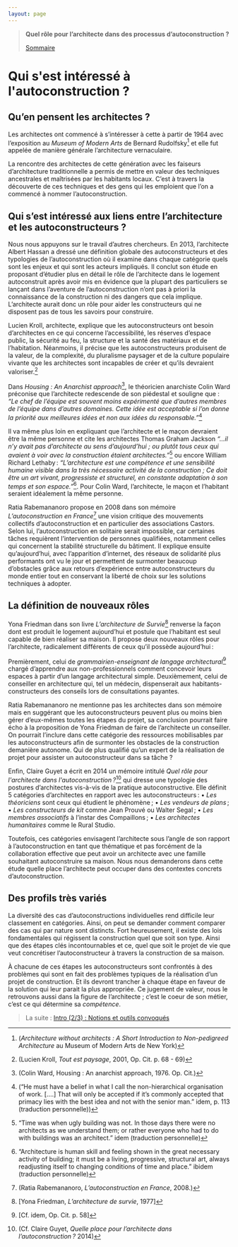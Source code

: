 ```yaml
---
layout: page
---
```

> **Quel rôle pour l’architecte dans des processus d’autoconstruction ?**
>
>[Sommaire](0.0-sommaire)

# Qui s'est intéressé à l'autoconstruction ?

## Qu’en pensent les architectes ?

Les architectes ont commencé à s’intéresser à cette à partir de 1964 avec l’exposition au *Museum of Modern Arts* de Bernard Rudolfsky[^1] et elle fut appelée de manière générale l’architecture vernaculaire.

[^1]: (*Architecture without architects : A Short Introduction to Non-pedigreed Architecture* au Museum of Modern Arts de New York)

La rencontre des architectes de cette génération avec les faiseurs d’architecture traditionnelle a permis de mettre en valeur des techniques ancestrales et maîtrisées par les habitants locaux. C’est à travers la découverte de ces techniques et des gens qui les emploient que l’on a commencé à nommer l’autoconstruction.


## Qui s’est intéressé aux liens entre l’architecture et les autoconstructeurs ?
Nous nous appuyons sur le travail d’autres chercheurs. En 2013, l’architecte Albert Hassan a dressé une définition globale des autoconstructeurs et des typologies de l’autoconstruction où il examine dans chaque catégorie quels sont les enjeux et qui sont les acteurs impliqués. Il conclut son étude en proposant d’étudier plus en détail le rôle de l’architecte dans le logement autoconstruit après avoir mis en évidence que la plupart des particuliers se lançant dans l’aventure de l’autoconstruction n’ont pas à priori la connaissance de la construction ni des dangers que cela implique. L’architecte aurait donc un rôle pour aider les constructeurs qui ne disposent pas de tous les savoirs pour construire.


Lucien Kroll, architecte, explique que les autoconstructeurs ont besoin d’architectes en ce qui concerne l’accessibilité, les réserves d’espace public, la sécurité au feu, la structure et la santé des matériaux et de l’habitation. Néanmoins, il précise que les autoconstructeurs produisent de la valeur, de la complexité, du pluralisme paysager et de la culture populaire vivante que les architectes sont incapables de créer et qu’ils devraient valoriser.[^2]

[^2]: (Lucien Kroll, *Tout est paysage*, 2001, Op. Cit. p. 68 - 69)

Dans *Housing : An Anarchist approach*[^3], le théoricien anarchiste Colin Ward préconise que l’architecte redescende de son piédestal et souligne que : *“Le chef de l’équipe est souvent moins expérimenté que d’autres membres de l’équipe dans d’autres domaines. Cette idée est acceptable si l’on donne la priorité aux meilleures idées et non aux idées du responsable.”*[^4]

[^3]: (Colin Ward, Housing : An anarchist approach, 1976. Op. Cit.)

[^4]: (“He must have a belief in what I call the non-hierarchical organisation of work. [….] That will only be accepted if it’s commonly accepted that primacy lies with the best idea and not with the senior man.” idem, p. 113 (traduction personnelle))

Il va même plus loin en expliquant que l’architecte et le maçon devraient être la même personne et cite les architectes Thomas Graham Jackson *“…il n’y avait pas d’architecte au sens d’aujourd’hui ; ou plutôt tous ceux qui avaient à voir avec la construction étaient architectes.”*[^5] ou encore William Richard Lethaby : *“L’architecture est une compétence et une sensibilité humaine visible dans la très nécessaire activité de la construction ; Ce doit être un art vivant, progressiste et structurel, en constante adaptation à son temps et son espace.”*[^6]. Pour Colin Ward, l’architecte, le maçon et l’habitant seraient idéalement la même personne.

[^5]: “Time was when ugly building was not. In those days there were no architects as we understand them; or rather everyone who had to do with buildings was an architect.” idem (traduction personnelle)

[^6]: “Architecture is human skill and feeling shown in the great necessary activity of building; it must be a living, progressive, structural art, always readjusting itself to changing conditions of time and place.” ibidem (traduction personnelle)

Ratia Rabemananoro propose en 2008 dans son mémoire *L’autoconstruction en France*[^7] une vision critique des mouvements collectifs d’autoconstruction et en particulier des associations Castors. Selon lui, l’autoconstruction en solitaire serait impossible, car certaines tâches requièrent l’intervention de personnes qualifiées, notamment celles qui concernent la stabilité structurelle du bâtiment. Il explique ensuite qu’aujourd’hui, avec l’apparition d’internet, des réseaux de solidarité plus performants ont vu le jour et permettent de surmonter beaucoup d’obstacles grâce aux retours d’expérience entre autoconstructeurs du monde entier tout en conservant la liberté de choix sur les solutions techniques à adopter.

[^7]: (Ratia Rabemananoro, *L’autoconstruction en France*, 2008.)

## La définition de nouveaux rôles

Yona Friedman dans son livre *L’architecture de Survie*[^8] renverse la façon dont est produit le logement aujourd’hui et postule que l’habitant est seul capable de bien réaliser sa maison. Il propose deux nouveaux rôles pour l’architecte, radicalement différents de ceux qu’il possède aujourd’hui :

[^8]: [Yona Friedman, *L’architecture de survie*, 1977]

Premièrement, celui de *grammairien-enseignant de langage architectural*[^9] chargé d’apprendre aux non-professionnels comment concevoir leurs espaces à partir d’un langage architectural simple. Deuxièmement, celui de conseiller en architecture qui, tel un médecin, dispenserait aux habitants-constructeurs des conseils lors de consultations payantes.

[^9]: [Cf. idem, Op. Cit. p. 58]

Ratia Rabemananoro ne mentionne pas les architectes dans son mémoire mais en suggérant que les autoconstructeurs peuvent plus ou moins bien gérer d’eux-mêmes toutes les étapes du projet, sa conclusion pourrait faire écho à la proposition de Yona Friedman de faire de l’architecte un conseiller. On pourrait l’inclure dans cette catégorie des ressources mobilisables par les autoconstructeurs afin de surmonter les obstacles de la construction demanière autonome. Qui de plus qualifié qu’un expert de la réalisation de projet pour assister un autoconstructeur dans sa tâche ?

Enfin, Claire Guyet a écrit en 2014 un mémoire intitulé *Quel rôle pour l'architecte dans l'autoconstruction ?*[^10] qui dresse une typologie des postures d’architectes vis-à-vis de la pratique autoconstructive. Elle définit 5 catégories d’architectes en rapport avec les autoconstructeurs :
• *Les théoriciens* sont ceux qui étudient le phénomène ;
• *Les vendeurs de plans* ;
• *Les constructeurs de kit* comme Jean Prouvé ou Walter Segal ;
• *Les membres associatifs* à l’instar des Compaillons ;
• *Les architectes humanitaires* comme le Rural Studio.

[^10]: (Cf. Claire Guyet, *Quelle place pour l’architecte dans l’autoconstruction ?* 2014)

Toutefois, ces catégories envisagent l’architecte sous l’angle de son rapport à l’autoconstruction en tant que thématique et pas forcément de la collaboration effective que peut avoir un architecte avec une famille souhaitant autoconstruire sa maison. Nous nous demanderons dans cette étude quelle place l’architecte peut occuper dans des contextes concrets d’autoconstruction.

## Des profils très variés

La diversité des cas d’autoconstructions individuelles rend difficile leur classement en catégories. Ainsi, on peut se demander comment comparer des cas qui par nature sont distincts.
Fort heureusement, il existe des lois fondamentales qui régissent la construction quel que soit son type. Ainsi que des étapes clés incontournables et ce, quel que soit le projet de vie que veut concrétiser l’autoconstructeur à travers la construction de sa maison.

À chacune de ces étapes les autoconstructeurs sont confrontés à des problèmes qui sont en fait des problèmes typiques de la réalisation d’un projet de construction. Et ils devront trancher à chaque étape en faveur de la solution qui leur parait la plus appropriée. Ce jugement de valeur, nous le retrouvons aussi dans la figure de l’architecte ; c’est le coeur de son métier, c’est ce qui détermine sa *compétence*.

>La suite : [Intro (2/3) : Notions et outils convoqués](0.2.2-intro)	